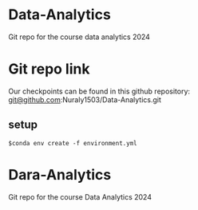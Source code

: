 
# Data-Analytics
Git repo for the course data analytics 2024

# Git repo link
Our checkpoints can be found in this github repository:
git@github.com:Nuraly1503/Data-Analytics.git
## setup

```
$conda env create -f environment.yml
```

# Dara-Analytics
Git repo for the course Data Analytics 2024
